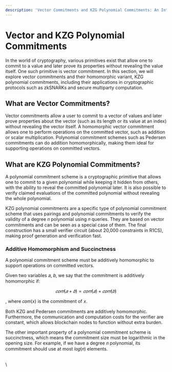 ```yaml
---
description: 'Vector Commitments and KZG Polynomial Commitments: An Introduction'
---
```


# Vector and KZG Polynomial Commitments

In the world of cryptography, various primitives exist that allow one to commit to a value and later prove its properties without revealing the value itself. One such primitive is vector commitment. In this section, we will explore vector commitments and their homomorphic variant, KZG polynomial commitments, including their applications in cryptographic protocols such as zkSNARKs and secure multiparty computation.

## What are Vector Commitments?

Vector commitments allow a user to commit to a vector of values and later prove properties about the vector (such as its length or its value at an index) without revealing the vector itself. A homomorphic vector commitment allows one to perform operations on the committed vector, such as addition or scalar multiplication. Polynomial commitment schemes such as Pedersen commitments can do addition homomorphically, making them ideal for supporting operations on committed vectors.

## What are KZG Polynomial Commitments?

A polynomial commitment scheme is a cryptographic primitive that allows one to commit to a given polynomial while keeping it hidden from others, with the ability to reveal the committed polynomial later. It is also possible to verify claimed evaluations of the committed polynomial without revealing the whole polynomial.&#x20;

KZG polynomial commitments are a specific type of polynomial commitment scheme that uses pairings and polynomial commitments to verify the validity of a degree 𝑛 polynomial using 𝑛 queries. They are based on vector commitments and can be seen as a special case of them. The final construction has a small verifier circuit (about 20,000 constraints in R1CS), making proof generation and verification fast.

### Additive Homomorphism and Succinctness

A polynomial commitment scheme must be additively homomorphic to support operations on committed vectors.&#x20;

Given two variables 𝑎, 𝑏, we say that the commitment is additively homomorphic if:

$$
𝑐𝑜𝑚(𝑎 + 𝑏) = 𝑐𝑜𝑚(𝑎) + 𝑐𝑜𝑚(𝑏)
$$

, where 𝑐𝑜𝑚(𝑥) is the commitment of 𝑥.&#x20;

Both KZG and Pedersen commitments are additively homomorphic. Furthermore, the communication and computation costs for the verifier are constant, which allows blockchain nodes to function without extra burden.&#x20;

The other important property of a polynomial commitment scheme is succinctness, which means the commitment size must be logarithmic in the opening size. For example, if we have a degree 𝑛 polynomial, its commitment should use at most 𝑙𝑜𝑔(𝑛) elements.

\
\
